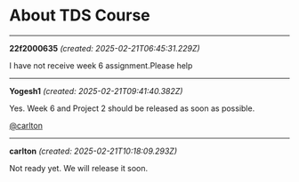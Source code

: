 # About TDS Course

---
**22f2000635** *(created: 2025-02-21T06:45:31.229Z)*

<p>I have not receive week 6 assignment.Please help</p>

---
**Yogesh1** *(created: 2025-02-21T09:41:40.382Z)*

<p>Yes. Week 6 and Project 2 should be released as soon as possible.</p>
<p><a class="mention" href="/u/carlton">@carlton</a></p>

---
**carlton** *(created: 2025-02-21T10:18:09.293Z)*

<p>Not ready yet. We will release it soon.</p>
